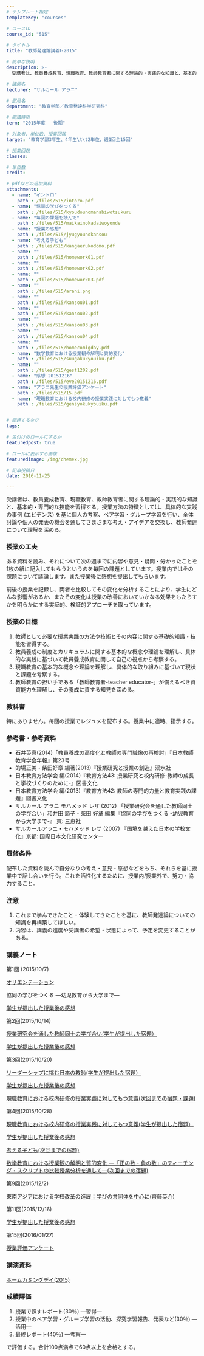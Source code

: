 ```yaml
---
# テンプレート指定
templateKey: "courses"

# コースID
course_id: "515"

# タイトル
title: "教師発達論講義Ⅰ-2015"

# 簡単な説明
description: >-
  受講者は、教員養成教育、現職教育、教師教育者に関する理論的・実践的な知識と、基本的・専門的な技能を習得する。授業方法の特徴としては、具体的な実践の事例 (エビデンス) を基に個人の考察、ペア学習・グル...

# 講師名
lecturer: "サルカール アラニ"

# 部局名
department: "教育学部／教育発達科学研究科"

# 開講時限
term: "2015年度	後期"

# 対象者、単位数、授業回数
target: "教育学部3年生、4年生\t\t2単位、週1回全15回"

# 授業回数
classes: 

# 単位数
credit: 

# pdfなどの追加資料
attachments: 
  - name: "イントロ" 
    path : /files/515/intoro.pdf
  - name: "協同の学びをつくる" 
    path : /files/515/kyoudounomanabiwotsukuru
  - name: "毎回の課題を読んで" 
    path : /files/515/maikainokadaiwoyonde
  - name: "授業の感想" 
    path : /files/515/jyugyounokansou
  - name: "考える子ども" 
    path : /files/515/kangaerukodomo.pdf
  - name: "" 
    path : /files/515/homework01.pdf
  - name: "" 
    path : /files/515/homework02.pdf
  - name: "" 
    path : /files/515/homework03.pdf
  - name: "" 
    path : /files/515/arani.png
  - name: "" 
    path : /files/515/kansou01.pdf
  - name: "" 
    path : /files/515/kansou02.pdf
  - name: "" 
    path : /files/515/kansou03.pdf
  - name: "" 
    path : /files/515/kansou04.pdf
  - name: "" 
    path : /files/515/homecomigday.pdf
  - name: "数学教育における授業観の解明と質的変化" 
    path : /files/515/suugakukyouiku.pdf
  - name: "" 
    path : /files/515/gest1202.pdf
  - name: "感想 20151216" 
    path : /files/515/eve20151216.pdf
  - name: "アラニ先生の授業評価アンケート" 
    path : /files/515/15.pdf
  - name: "現職教育における校内研修の授業実践に対してもつ意義" 
    path : /files/515/gensyokukyouiku.pdf


# 関連するタグ
tags:

# 色付けのロールにするか
featuredpost: true

# ロールに表示する画像
featuredimage: /img/chemex.jpg

# 記事投稿日
date: 2016-11-25

---
```

受講者は、教員養成教育、現職教育、教師教育者に関する理論的・実践的な知識と、基本的・専門的な技能を習得する。授業方法の特徴としては、具体的な実践の事例 (エビデンス) を基に個人の考察、ペア学習・グループ学習を行い、全体討論や個人の発表の機会を通してさまざまな考え・アイデアを交換し、教師発達について理解を深める。
### 授業の工夫

ある資料を読み、それについて次の週までに内容や意見・疑問・分かったことを1枚の紙に記入してもらうというのを毎回の課題としています。授業内ではその課題について議論します。また授業後に感想を提出してもらいます。 

前後の授業を記録し、両者を比較してその変化を分析することにより、学生にどんな影響があるか、またその変化は授業の改善においていかなる効果をもたらすかを明らかにする実証的、検証的アプローチを取っています。

### 授業の目標

  1. 教師として必要な授業実践の方法や技術とその内容に関する基礎的知識・技能を習得する。
  2. 教員養成の制度とカリキュラムに関する基本的な概念や理論を理解し、具体的な実践に基づいて教員養成教育に関して自己の視点から考察する。
  3. 現職教育の基本的な概念や理論を理解し、具体的な取り組みに基づいて現状と課題を考察する。
  4. 教師教育の担い手である「教師教育者-teacher educator-」が備えるべき資質能力を理解し、その養成に資する知見を深める。

### 教科書

特にありません。毎回の授業でレジュメを配布する。授業中に適時、指示する。

### 参考書・参考資料

  * 石井英真(2014)「教員養成の高度化と教師の専門職像の再検討」『日本教師教育学会年報』第23号
  * 的場正美・柴田好章 編著(2013)『授業研究と授業の創造』渓水社
  * 日本教育方法学会 編(2014)『教育方法43: 授業研究と校内研修-教師の成長と学校づくりのために-』図書文化
  * 日本教育方法学会 編(2013)『教育方法42: 教師の専門的力量と教育実践の課題』図書文化
  * サルカール アラニ モハメッド レザ (2012) 「授業研究会を通した教師同士の学び合い」和井田 節子・柴田 好章 編集『協同の学びをつくる -幼児教育から大学まで-』 東: 三恵社
  * サルカールアラニ・モハメッド レザ (2007) 『国境を越えた日本の学校文化』京都: 国際日本文化研究センター

### 履修条件

配布した資料を読んで自分なりの考え・意見・感想などをもち、それらを基に授業中で話し合いを行う。これを活性化するために、授業内/授業外で、努力・協力すること。

### 注意

  1. これまで学んできたこと・体験してきたことを基に、教師発達論についての知識を再構築してほしい。
  2. 内容は、講義の進度や受講者の希望・状態によって、予定を変更することがある。

### 講義ノート

第1回 (2015/10/7)


[オリエンテーション](/files/515/intoro.pdf) 

協同の学びをつくる —幼児教育から大学まで—


[学生が提出した授業後の感想](/files/515/kansou01.pdf) 

第2回(2015/10/14)


[授業研究会を通した教師同士の学び合い(学生が提出した宿題）](/files/515/homework01.pdf) 


[学生が提出した授業後の感想](/files/515/kansou02.pdf) 

第3回(2015/10/20)


[リーダーシップに挑む日本の教師(学生が提出した宿題）](/files/515/homework02.pdf) 


[学生が提出した授業後の感想](/files/515/kansou03.pdf) 


[現職教育における校内研修の授業実践に対してもつ意識(次回までの宿題・課題)](/files/515/gensyokukyouiku.pdf) 

第4回(2015/10/28)


[現職教育における校内研修の授業実践に対してもつ意義(学生が提出した宿題）](/files/515/homework03.pdf) 


[学生が提出した授業後の感想](/files/515/kansou04.pdf) 


[考える子ども(次回までの宿題)](/files/515/kangaerukodomo.pdf) 


[数学教育における授業観の解明と質的変化 —「正の数・負の数」のティーチング・スクリプトの比較授業分析を通して—(次回までの宿題)](/files/515/suugakukyouiku.pdf) 

第9回(2015/12/2)


[東南アジアにおける学校改革の進展：学びの共同体を中心に(齊藤英介)](/files/515/gest1202.pdf) 

第11回(2015/12/16)


[学生が提出した授業後の感想](/files/515/eve20151216.pdf) 

第15回(2016/01/27)


[授業評価アンケート](/files/515/15.pdf) 

### 講演資料


[ホームカミングデイ(2015)](/files/515/homecomigday.pdf) 

### 成績評価

  1. 授業で課すレポート(30％) ―習得―
  2. 授業中のペア学習・グループ学習の活動、探究学習報告、発表など(30％) ―活用―
  3. 最終レポート(40％) ―考察―

で評価する。合計100点満点で60点以上を合格とする。
